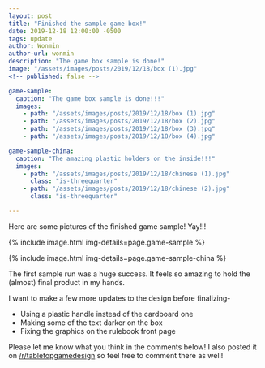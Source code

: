 ```yaml
---
layout: post
title: "Finished the sample game box!"
date: 2019-12-18 12:00:00 -0500
tags: update
author: Wonmin
author-url: wonmin
description: "The game box sample is done!"
image: "/assets/images/posts/2019/12/18/box (1).jpg"
<!-- published: false -->

game-sample:
  caption: "The game box sample is done!!!"
  images:
    - path: "/assets/images/posts/2019/12/18/box (1).jpg"
    - path: "/assets/images/posts/2019/12/18/box (2).jpg"
    - path: "/assets/images/posts/2019/12/18/box (3).jpg"
    - path: "/assets/images/posts/2019/12/18/box (4).jpg"

game-sample-china:
  caption: "The amazing plastic holders on the inside!!!"
  images:
    - path: "/assets/images/posts/2019/12/18/chinese (1).jpg"
      class: "is-threequarter"
    - path: "/assets/images/posts/2019/12/18/chinese (2).jpg"
      class: "is-threequarter"

---
```


Here are some pictures of the finished game sample! Yay!!!

{% include image.html img-details=page.game-sample %}

{% include image.html img-details=page.game-sample-china %}

The first sample run was a huge success. It feels so amazing to hold the (almost) final product in my hands.

I want to make a few more updates to the design before finalizing-

- Using a plastic handle instead of the cardboard one
- Making some of the text darker on the box
- Fixing the graphics on the rulebook front page

Please let me know what you think in the comments below! I also posted it on [/r/tabletopgamedesign](https://www.reddit.com/r/tabletopgamedesign/comments/ecia95/finally_got_a_sample_copy_of_my_game_box_feels/) so feel free to comment there as well!
